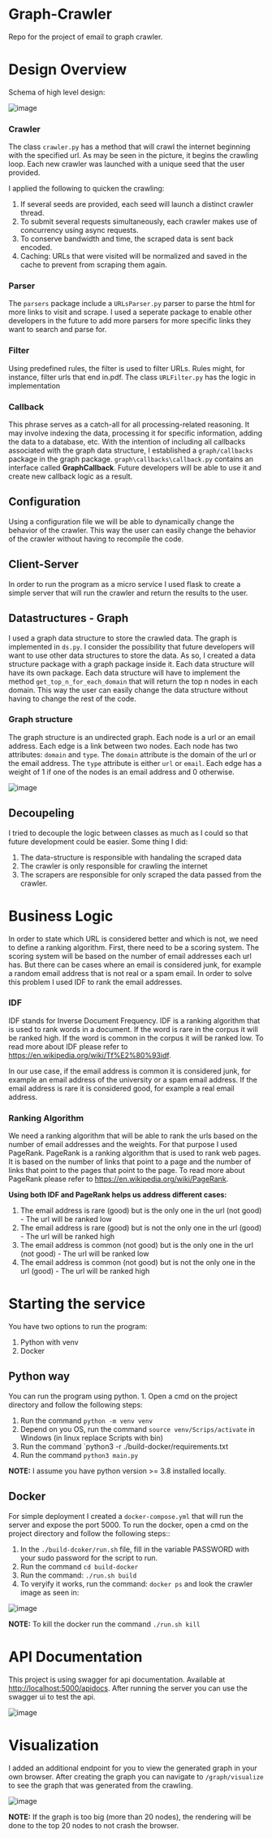 # Graph-Crawler
Repo for the project of email to graph crawler. 

# Design Overview
Schema of high level design:

![image](https://user-images.githubusercontent.com/64005996/226172833-bc4ea31a-db37-413e-8c38-e013fb14e87b.png)



### Crawler
The class `crawler.py` has a method that will crawl the internet beginning with the specified url. As may be seen in the picture, it begins the crawling loop.
Each new crawler was launched with a unique seed that the user provided.

I applied the following to quicken the crawling:
1) If several seeds are provided, each seed will launch a distinct crawler thread.
2) To submit several requests simultaneously, each crawler makes use of concurrency using async requests.
3) To conserve bandwidth and time, the scraped data is sent back encoded.
4) Caching: URLs that were visited will be normalized and saved in the cache to prevent from scraping them again.

### Parser
The `parsers` package include a `URLsParser.py` parser to parse the html for more links to visit and scrape. I used a seperate package to enable other developers in the future to add more parsers for more specific links they want to search and parse for.

### Filter
Using predefined rules, the filter is used to filter URLs. Rules might, for instance, filter urls that end in.pdf. The class `URLFilter.py` has the logic in implementation

### Callback
This phrase serves as a catch-all for all processing-related reasoning. It may involve indexing the data, processing it for specific information, adding the data to a database, etc. With the intention of including all callbacks associated with the graph data structure, I established a `graph/callbacks` package in the graph package. `graph\callbacks\callback.py` contains an interface called __GraphCallback__. Future developers will be able to use it and create new callback logic as a result.

## Configuration
Using a configuration file we will be able to dynamically change the behavior of the crawler.
This way the user can easily change the behavior of the crawler without having to recompile the code.

## Client-Server
In order to run the program as a micro service I used flask to create a simple server that will
run the crawler and return the results to the user.

## Datastructures - Graph
I used a graph data structure to store the crawled data. The graph is implemented in `ds.py`.
I consider the possibility that future developers will want to use other data structures to store the data.
As so, I created a data structure package with a graph package inside it. Each data structure will have its own package.
Each data structure will have to implement the method `get_top_n_for_each_domain` that will return the top n nodes
in each domain. This way the user can easily change the data structure without having to change the rest of the code.

### Graph structure
The graph structure is an undirected graph. Each node is a url or an email address. Each edge is a link between two nodes.
Each node has two attributes: `domain` and `type`. The `domain` attribute is the domain of the url or the email address.
The `type` attribute is either `url` or `email`. Each edge has a weight of 1 if one of the nodes is an email address and
0 otherwise.

![image](https://user-images.githubusercontent.com/64005996/226116477-8a410f4d-6593-44f1-ad0c-99433243889e.png)

## Decoupeling
I tried to decouple the logic between classes as much as I could so that future development could be easier. Some thing I did:
1. The data-structure is responsible with handaling the scraped data
2. The crawler is only responsible for crawling the internet
3. The scrapers are responsible for only scraped the data passed from the crawler.

# Business Logic 
In order to state which URL is considered better and which is not, we need to define a ranking algorithm.
First, there need to be a scoring system. The scoring system will be based on the number of email addresses each
url has. But there can be cases where an email is considered junk, for example a random email address that is not
real or a spam email. In order to solve this problem I used IDF to rank the email addresses. 

### IDF
IDF stands for Inverse Document Frequency. IDF is a ranking algorithm that is used to rank words in a document.
If the word is rare in the corpus it will be ranked high. If the word is common in the corpus it will be ranked low.
To read more about IDF please refer to https://en.wikipedia.org/wiki/Tf%E2%80%93idf.

In our use case, if the email address is common it is considered junk, for example an email address of the university
or a spam email address. If the email address is rare it is considered good, for example a real email address.


### Ranking Algorithm
We need a ranking algorithm that will be able to rank the urls based on the number of email addresses and the weights.
For that purpose I used PageRank. PageRank is a ranking algorithm that is used to rank web pages. It is based on the
number of links that point to a page and the number of links that point to the pages that point to the page. To read more
about PageRank please refer to https://en.wikipedia.org/wiki/PageRank. 

**Using both IDF and PageRank helps us address different cases:**
1) The email address is rare (good) but is the only one in the url (not good) - The url will be ranked low
2) The email address is rare (good) but is not the only one in the url (good) - The url will be ranked high
3) The email address is common (not good) but is the only one in the url (not good) - The url will be ranked low
4) The email address is common (not good) but is not the only one in the url (good) - The url will be ranked high

# Starting the service
You have two options to run the program:
1) Python with venv
2) Docker

## Python way
You can run the program using python. 1. Open a cmd on the project directory and follow the following steps:
1. Run the command `python -m venv venv`
2. Depend on you OS, run the command `source venv/Scrips/activate` in Windows (in linux replace Scripts with bin)
3. Run the command `python3 -r ./build-docker/requirements.txt
4. Run the command `python3 main.py`

**NOTE:** I assume you have python version >= 3.8 installed locally.

## Docker
For simple deployment I created a `docker-compose.yml` that will run the server and expose the port 5000. To run the docker, open a cmd on the project directory and follow the following steps::

1. In the `./build-dcoker/run.sh` file, fill in the variable PASSWORD with your sudo password for the script to run.
2. Run the command `cd build-docker`
3. Run the command: `./run.sh build`
4. To veryify it works, run the command: `docker ps` and look the crawler image as seen in:

![image](https://user-images.githubusercontent.com/64005996/226116446-e577d18a-86bb-4dc6-819e-427e583b69e5.png)


**NOTE:** To kill the docker run the command `./run.sh kill`

# API Documentation
This project is using swagger for api documentation. Available at [http://localhost:5000/apidocs](http://localhost:5000/apidocs/#/default/post_graph_build). After running
the server you can use the swagger ui to test the api.

![image](https://user-images.githubusercontent.com/64005996/226118961-4dd4f78d-bd83-4b65-a9f6-630dd5124d80.png)


# Visualization
I added an additional endpoint for you to view the generated graph in your own browser. After creating the graph you can navigate to `/graph/visualize` to see the graph that was generated from the crawling.

![image](https://user-images.githubusercontent.com/64005996/226120790-dc755f8c-3df4-47b4-bb19-745c9056b885.png)


**NOTE:** If the graph is too big (more than 20 nodes), the rendering will be done to the top 20 nodes to not crash the browser.
